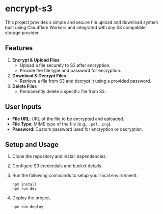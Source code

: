 # encrypt-s3

This project provides a simple and secure file upload and download system built using Cloudflare Workers and integrated with any S3 compatible storage provider.

## Features

1. **Encrypt & Upload Files**
   - Upload a file securely to S3 after encryption.
   - Provide the file type and password for encryption.
2. **Download & Decrypt Files**
   - Retrieve a file from S3 and decrypt it using a provided password.
3. **Delete Files**
   - Permanently delete a specific file from S3.

## User Inputs

- **File URL**: URL of the file to be encrypted and uploaded.
- **File Type**: MIME type of the file (e.g., `.pdf`, `.png`).
- **Password**: Custom password used for encryption or decryption.

## Setup and Usage

1. Clone the repository and install dependencies.
2. Configure S3 credentials and bucket details.
3. Run the following commands to setup your local environment:

   ```
   npm install
   npm run dev
   ```

4. Deploy the project.
   ```
   npm run deploy
   ```
